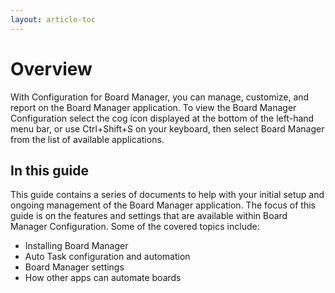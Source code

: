 ```yaml
---
layout: article-toc
---
```

# Overview
With Configuration for Board Manager, you can manage, customize, and report on the Board Manager application. To view the Board Manager Configuration select the cog icon displayed at the bottom of the left-hand menu bar, or use Ctrl+Shift+S on your keyboard, then select Board Manager from the list of available applications.

## In this guide
This guide contains a series of documents to help with your initial setup and ongoing management of the Board Manager application. The focus of this guide is on the features and settings that are available within Board Manager Configuration. Some of the covered topics include:

* Installing Board Manager
* Auto Task configuration and automation
* Board Manager settings
* How other apps can automate boards